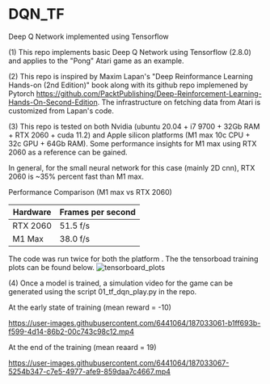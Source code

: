 # DQN_TF
Deep Q Network implemented using Tensorflow

(1) This repo implements basic Deep Q Network using Tensorflow (2.8.0) and applies to the "Pong" Atari game as an example.

(2) This repo is inspired by Maxim Lapan's "Deep Reinformance Learning Hands-on (2nd Edition)" book along with its github repo implemened by Pytorch https://github.com/PacktPublishing/Deep-Reinforcement-Learning-Hands-On-Second-Edition. The infrastructure on fetching data from Atari is customized from Lapan's code.

(3) This repo is tested on both Nvidia (ubuntu 20.04 + i7 9700 + 32Gb RAM + RTX 2060 + cuda 11.2) and Apple silicon platforms (M1 max 10c CPU + 32c GPU + 64Gb RAM). Some performance insights for M1 max using RTX 2060 as a reference can be gained. 


In general, for the small neural network for this case (mainly 2D cnn), RTX 2060 is ~35% percent fast than M1 max. 

Performance Comparison (M1 max vs RTX 2060) 

| Hardware | Frames per second |
| ------------- | ------------- |
| RTX 2060  |   51.5 f/s |
| M1 Max |  38.0 f/s|

The code was run twice for both the platform . The the tensorboad training plots can be found below. 
![tensorboard_plots](https://user-images.githubusercontent.com/6441064/187032536-7b22d528-5c3c-4428-8c7e-8b2693877af8.png)



(4) Once a model is trained, a simulation video for the game can be generated using the script 01_tf_dqn_play.py in the repo.
 
At the early state of training (mean reward = -10)

https://user-images.githubusercontent.com/6441064/187033061-b1ff693b-f599-4d14-86b2-00c743c98c12.mp4

At the end of the training (mean reaard = 19) 

https://user-images.githubusercontent.com/6441064/187033067-5254b347-c7e5-4977-afe9-859daa7c4667.mp4







